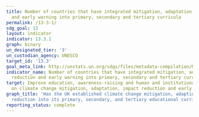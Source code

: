 ```yaml
---
title: Number of countries that have integrated mitigation, adaptation, impact reduction
  and early warning into primary, secondary and tertiary curricula
permalink: /13-3-1/
sdg_goal: 13
layout: indicator
indicator: 13.3.1
graph: binary
un_designated_tier: '3'
un_custodian_agency: UNESCO
target_id: '13.3'
goal_meta_link: http://unstats.un.org/sdgs/files/metadata-compilation/Metadata-Goal-13.pdf
indicator_name: Number of countries that have integrated mitigation, adaptation, impact
  reduction and early warning into primary, secondary and tertiary curricula
target: Improve education, awareness-raising and human and institutional capacity
  on climate change mitigation, adaptation, impact reduction and early warning.
graph_title: 'Has the UK established climate change mitigation, adaption and impact
  reduction into its primary, secondary, and tertiary educational curricula? '
reporting_status: complete
---
```

